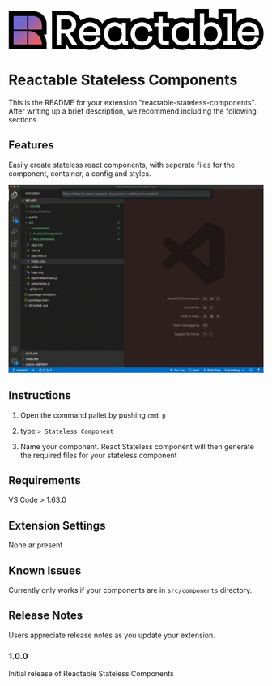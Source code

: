 ![logo3](./assets/reactable-logo.png)
# Reactable Stateless Components


This is the README for your extension "reactable-stateless-components". After writing up a brief description, we recommend including the following sections.

## Features

Easily create stateless react components, with seperate files for the component, container, a config and styles.

![demo](./assets/demo.gif)

## Instructions

1) Open the command pallet by pushing `cmd p`

2) type `> Stateless Component`

3) Name your component. React Stateless component will then generate the required files for your stateless component

## Requirements

VS Code > 1.63.0

## Extension Settings

None ar present

## Known Issues

Currently only works if your components are in `src/components` directory. 

## Release Notes

Users appreciate release notes as you update your extension.

### 1.0.0

Initial release of Reactable Stateless Components